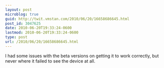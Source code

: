 ```yaml
---
layout: post
microblog: true
guid: http://twit.vmstan.com/2010/06/20/16658686645.html
post_id: 3047625
date: 2010-06-20T19:33:24-0600
lastmod: 2010-06-20T19:33:24-0600
type: post
url: /2010/06/20/16658686645.html
---
```

I had some issues with the beta versions on getting it to work correctly, but never where it failed to see the device at all.
